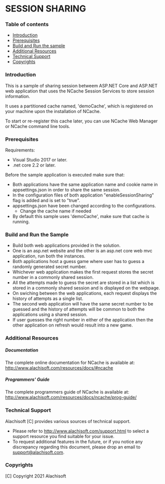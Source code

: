 # SESSION SHARING

### Table of contents

* [Introduction](#introduction)
* [Prerequisites](#prerequisites)
* [Build and Run the sample](#build-and-run-the-sample)
* [Additional Resources](#additional-resources)
* [Technical Support](#technical-support)
* [Copyrights](#copyrights)

### Introduction

This is a sample of sharing session betweem ASP.NET Core and ASP.NET web application that uses the NCache Session Services to store session information. 

It uses a partitioned cache named, 'demoCache', which is registered on your machine upon the installation of NCache. 

To start or re-register this cache later, you can use NCache Web Manager or NCache command line tools.


### Prerequisites

Requirements:

- Visual Studio 2017 or later.
- .net core  2.2 or later.

Before the sample application is executed make sure that:
- Both applications have the same application name and cookie name in appsettings.json in order to share the same session.
- In the configuration files of both application "enableSessionSharing" flag is added and is set to "true".
- appsettings.json have been changed according to the configurations. 
	- Change the cache name if needed
- By default this sample uses 'demoCache', make sure that cache is running. 

### Build and Run the Sample
 
- Build both web applications provided in the solution.
- One is an asp.net website and the other is an asp.net core web mvc application, run both the instances. 
- Both applications host a guess game where user has to guess a randomly generated secret number.
- Whichever web application makes the first request stores the secret number in a commonly shared session.
- All the attempts made to guess the secret are stored in a list which is stored in a commonly shared session and is displayed on the webpage.
- On swiching between the web applications, each request displays the history of attempts as a single list.
- The second web application will have the same secret number to be guessed and the history of attempts will be common to both the applications using a shared session.
- If user guesses the right number in either of the application then the other application on refresh would result into a new game. 

### Additional Resources

##### Documentation
The complete online documentation for NCache is available at:
http://www.alachisoft.com/resources/docs/#ncache

##### Programmers' Guide
The complete programmers guide of NCache is available at:
http://www.alachisoft.com/resources/docs/ncache/prog-guide/

### Technical Support

Alachisoft [C] provides various sources of technical support. 

- Please refer to http://www.alachisoft.com/support.html to select a support resource you find suitable for your issue.
- To request additional features in the future, or if you notice any discrepancy regarding this document, please drop an email to [support@alachisoft.com](mailto:support@alachisoft.com).

### Copyrights

[C] Copyright 2021 Alachisoft 